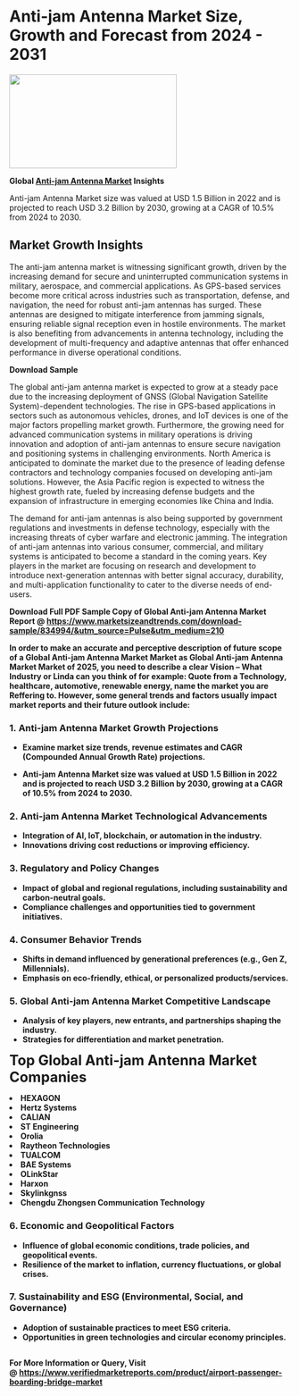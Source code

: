 <H1>Anti-jam Antenna Market Size, Growth and Forecast from 2024 - 2031</H1><img class="aligncenter size-medium wp-image-584254" src="https://thirdeyenews.in/wp-content/uploads/2024/09/Global-Market-Research-300x168.jpeg" alt="" width="300" height="168" /><p><strong>Global&nbsp;<a href="https://www.marketsizeandtrends.com/download-sample/834994/&amp;utm_source=Pulse&amp;utm_medium=210">Anti-jam Antenna Market</a> Insights</strong></p><p>Anti-jam Antenna Market size was valued at USD 1.5 Billion in 2022 and is projected to reach USD 3.2 Billion by 2030, growing at a CAGR of 10.5% from 2024 to 2030.</p><p><h2>Market Growth Insights</h2> <p>The anti-jam antenna market is witnessing significant growth, driven by the increasing demand for secure and uninterrupted communication systems in military, aerospace, and commercial applications. As GPS-based services become more critical across industries such as transportation, defense, and navigation, the need for robust anti-jam antennas has surged. These antennas are designed to mitigate interference from jamming signals, ensuring reliable signal reception even in hostile environments. The market is also benefiting from advancements in antenna technology, including the development of multi-frequency and adaptive antennas that offer enhanced performance in diverse operational conditions.</p> <p><strong>Download Sample</strong></p> <p>The global anti-jam antenna market is expected to grow at a steady pace due to the increasing deployment of GNSS (Global Navigation Satellite System)-dependent technologies. The rise in GPS-based applications in sectors such as autonomous vehicles, drones, and IoT devices is one of the major factors propelling market growth. Furthermore, the growing need for advanced communication systems in military operations is driving innovation and adoption of anti-jam antennas to ensure secure navigation and positioning systems in challenging environments. North America is anticipated to dominate the market due to the presence of leading defense contractors and technology companies focused on developing anti-jam solutions. However, the Asia Pacific region is expected to witness the highest growth rate, fueled by increasing defense budgets and the expansion of infrastructure in emerging economies like China and India. <p>The demand for anti-jam antennas is also being supported by government regulations and investments in defense technology, especially with the increasing threats of cyber warfare and electronic jamming. The integration of anti-jam antennas into various consumer, commercial, and military systems is anticipated to become a standard in the coming years. Key players in the market are focusing on research and development to introduce next-generation antennas with better signal accuracy, durability, and multi-application functionality to cater to the diverse needs of end-users.</p> <p><strong></p><p><span class=""><strong>Download Full PDF Sample Copy of Global Anti-jam Antenna Market Report</strong> @ <a href="https://www.marketsizeandtrends.com/download-sample/834994/&amp;utm_source=Pulse&amp;utm_medium=210" target="_blank">https://www.marketsizeandtrends.com/download-sample/834994/&amp;utm_source=Pulse&amp;utm_medium=210</a></span></p><p>In order to make an accurate and perceptive description of future scope of a Global&nbsp;Anti-jam Antenna Market Market as Global&nbsp;Anti-jam Antenna Market Market of 2025, you need to describe a clear Vision &ndash; What Industry or Linda can you think of for example: Quote from a Technology, healthcare, automotive, renewable energy, name the market you are Reffering to. However, some general trends and factors usually impact market reports and their future outlook include:</p><h3>1.&nbsp;<strong>Anti-jam Antenna Market Growth Projections</strong></h3><ul><li>Examine market size trends, revenue estimates and CAGR (Compounded Annual Growth Rate) projections.</li><li><p>Anti-jam Antenna Market size was valued at USD 1.5 Billion in 2022 and is projected to reach USD 3.2 Billion by 2030, growing at a CAGR of 10.5% from 2024 to 2030.</p></li></ul><h3>2.&nbsp;<strong>Anti-jam Antenna Market Technological Advancements</strong></h3><ul><li>Integration of AI, IoT, blockchain, or automation in the industry.</li><li>Innovations driving cost reductions or improving efficiency.</li></ul><h3>3.&nbsp;<strong>Regulatory and Policy Changes</strong></h3><ul><li>Impact of global and regional regulations, including sustainability and carbon-neutral goals.</li><li>Compliance challenges and opportunities tied to government initiatives.</li></ul><h3>4.&nbsp;<strong>Consumer Behavior Trends</strong></h3><ul><li>Shifts in demand influenced by generational preferences (e.g., Gen Z, Millennials).</li><li>Emphasis on eco-friendly, ethical, or personalized products/services.</li></ul><h3>5.&nbsp;<strong>Global Anti-jam Antenna Market Competitive Landscape</strong></h3><ul><li>Analysis of key players, new entrants, and partnerships shaping the industry.</li><li>Strategies for differentiation and market penetration.</li></ul><p data-pm-slice="1 1 []"><span style="color: inherit; font-family: inherit; font-size: 25px;">Top Global Anti-jam Antenna Market Companies</span></p><div class="" data-test-id=""><p><li>HEXAGON</li><li> Hertz Systems</li><li> CALIAN</li><li> ST Engineering</li><li> Orolia</li><li> Raytheon Technologies</li><li> TUALCOM</li><li> BAE Systems</li><li> OLinkStar</li><li> Harxon</li><li> Skylinkgnss</li><li> Chengdu Zhongsen Communication Technology</li></p></div><h3>6.&nbsp;<strong>Economic and Geopolitical Factors</strong></h3><ul><li>Influence of global economic conditions, trade policies, and geopolitical events.</li><li>Resilience of the market to inflation, currency fluctuations, or global crises.</li></ul><h3>7.&nbsp;<strong>Sustainability and ESG (Environmental, Social, and Governance)</strong></h3><ul><li>Adoption of sustainable practices to meet ESG criteria.</li><li>Opportunities in green technologies and circular economy principles.</li></ul><h2><strong style="font-size: 14px;">For More Information or Query, Visit @&nbsp;</strong><a style="background-color: #ffffff; font-size: 14px;" href="https://www.marketsizeandtrends.com/report/anti-jam-antenna-market/" target="_blank">https://www.verifiedmarketreports.com/product/airport-passenger-boarding-bridge-market</a></h2>
